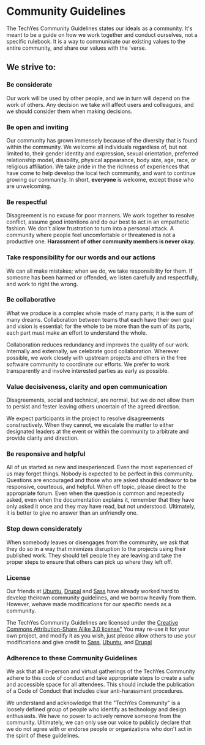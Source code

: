 
# Community Guidelines

The TechYes Community Guidelines states our ideals as a community.
It's meant to be a guide on how we work together and conduct ourselves, not
a specific rulebook. It is a way to communicate our existing values to the
entire community, and share our values with the ‘verse.

## We strive to:

### Be considerate

Our work will be used by other people, and we in turn will depend on the
work of others. Any decision we take will affect users and colleagues, and
we should consider them when making decisions.

### Be open and inviting

Our community has grown immensely because of the diversity that is found
within the community. We welcome all individuals regardless of, but not
limited to, their gender identity and expression, sexual orientation,
preferred relationship model, disability, physical appearance, body size,
age, race, or religious affiliation. We take pride in the the richness of
experiences that have come to help develop the local tech community, and want to continue
growing our community. In short, __everyone__ is welcome, except those who
are unwelcoming.

### Be respectful

Disagreement is no excuse for poor manners. We work together to resolve
conflict, assume good intentions and do our best to act in an empathetic
fashion. We don't allow frustration to turn into a personal attack. A
community where people feel uncomfortable or threatened is not a productive
one. __Harassment of other community members is never&nbsp;okay__.


### Take responsibility for our words and our actions

We can all make mistakes; when we do, we take responsibility for them. If
someone has been harmed or offended, we listen carefully and respectfully,
and work to right the wrong.

### Be collaborative

What we produce is a complex whole made of many parts; it is the sum of many
dreams. Collaboration between teams that each have their own goal and vision
is essential; for the whole to be more than the sum of its parts, each part
must make an effort to understand the whole.

Collaboration reduces redundancy and improves the quality of our work.
Internally and externally, we celebrate good collaboration. Wherever
possible, we work closely with upstream projects and others in the free
software community to coordinate our efforts. We prefer to work
transparently and involve interested parties as early as possible.

### Value decisiveness, clarity and open communication

Disagreements, social and technical, are normal, but we do not allow them to
persist and fester leaving others uncertain of the agreed direction.

We expect participants in the project to resolve disagreements
constructively. When they cannot, we escalate the matter to either
designated leaders at the event or within the community to arbitrate and
provide clarity and direction.

### Be responsive and helpful

All of us started as new and inexperienced. Even the most experienced of us
may forget things. Nobody is expected to be perfect in this community.
Questions are encouraged and those who are asked should endeavor to be
responsive, courteous, and helpful. When off topic, please direct to the
appropriate forum. Even when the question is common and repeatedly asked,
even when the documentation explains it, remember that they have only asked
it once and they may have read, but not understood. Ultimately, it is better
to give no answer than an unfriendly one.

### Step down considerately

When somebody leaves or disengages from the community, we ask that they do
so in a way that minimizes disruption to the projects using their published
work. They should tell people they are leaving and take the proper steps to
ensure that others can pick up where they left off.

### License

Our friends at [Ubuntu](http://www.ubuntu.com/about/about-ubuntu/conduct), [Drupal](https://www.drupal.org/dcoc) and [Sass](http://sass-lang.com/) have already worked hard to develop theirown community guidelines, and we borrow heavily from them. However, wehave made modifications for our specific needs as a community.

The TechYes Community Guidelines are licensed under the
[Creative Commons Attribution-Share Alike 3.0 license"](https://creativecommons.org/licenses/by-sa/3.0/us/)
You may re-use it for your own project, and modify it as you wish, just
please allow others to use your modifications and give credit to [Sass](http://sass-lang.com/), [Ubuntu](http://www.ubuntu.com/about/about-ubuntu/conduct), and [Drupal](https://www.drupal.org/dcoc)


### Adherence to these Community Guidelines

We ask that all in-person and virtual gatherings of the TechYes Community
adhere to this code of conduct and take appropriate steps to create a safe
and accessible space for all attendees. This should include the publication of a Code of
Conduct that includes clear anti-harassment procedures.

We understand and acknowledge that the "TechYes Community" is a loosely
defined group of people who identify as technology and design enthusiasts. We have no power
to actively remove someone from the community. Ultimately, we can only use
our voice to publicly declare that we do not agree with or endorse people
or organizations who don't act in the spirit of these guidelines.
